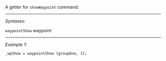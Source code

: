 A getter for `showWaypoint` command.


---
*Syntaxes:*

`waypointShow` waypoint

---
*Example 1:*

```sqf
_wpShow = waypointShow [groupOne, 1];
```